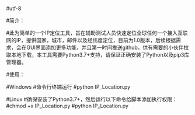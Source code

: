 #utf-8

#简介：

#此为简单的一个IP定位工具，旨在辅助测试人员快速定位全球任何一个接入互联网的IP，提供国家，城市，邮件以及经纬度定位，目前为1.0版本，后续根据需求，会在GUI界面添加更多功能，并且第一时间推送github，供有需要的小伙伴拉取本地下载，本工具需要Python3.7+支持，请保证正确安装了Python以及pip3库管理器。


#使用：

#Windows
#命令行终端运行
#python IP_Location.py

#Linux
#确保安装了Python3.7+，然后运行以下命令给脚本添加执行权限：
#chmod +x IP_Location.py
#python IP_Location.py
